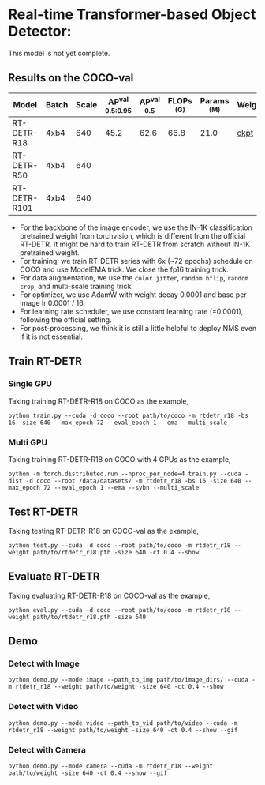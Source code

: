 # Real-time Transformer-based Object Detector:
This model is not yet complete.

## Results on the COCO-val
|     Model    | Batch | Scale | AP<sup>val<br>0.5:0.95 | AP<sup>val<br>0.5 | FLOPs<br><sup>(G) | Params<br><sup>(M) | Weight |
|--------------|-------|-------|------------------------|-------------------|-------------------|--------------------|--------|
| RT-DETR-R18  | 4xb4  |  640  |           45.2         |        62.6       |        66.8       |        21.0        | [ckpt](https://github.com/yjh0410/RT-ODLab/releases/download/detr_series_ckpt/rtdetr_r18_coco.pth) |
| RT-DETR-R50  | 4xb4  |  640  |                        |                   |                   |                    |  |
| RT-DETR-R101 | 4xb4  |  640  |                        |                   |                   |                    |  |

- For the backbone of the image encoder, we use the IN-1K classification pretrained weight from torchvision, which is different from the official
RT-DETR. It might be hard to train RT-DETR from scratch without IN-1K pretrained weight.
- For training, we train RT-DETR series with 6x (~72 epochs) schedule on COCO and use ModelEMA trick. We close the fp16 training trick.
- For data augmentation, we use the `color jitter`, `random hflip`, `random crop`, and multi-scale training trick.
- For optimizer, we use AdamW with weight decay 0.0001 and base per image lr 0.0001 / 16.
- For learning rate scheduler, we use constant learning rate (=0.0001), following the official setting.
- For post-processing, we think it is still a little helpful to deploy NMS even if it is not essential.

## Train RT-DETR
### Single GPU
Taking training RT-DETR-R18 on COCO as the example,
```Shell
python train.py --cuda -d coco --root path/to/coco -m rtdetr_r18 -bs 16 -size 640 --max_epoch 72 --eval_epoch 1 --ema --multi_scale 
```

### Multi GPU
Taking training RT-DETR-R18 on COCO with 4 GPUs as the example,
```Shell
python -m torch.distributed.run --nproc_per_node=4 train.py --cuda -dist -d coco --root /data/datasets/ -m rtdetr_r18 -bs 16 -size 640 --max_epoch 72 --eval_epoch 1 --ema --sybn --multi_scale 
```

## Test RT-DETR
Taking testing RT-DETR-R18 on COCO-val as the example,
```Shell
python test.py --cuda -d coco --root path/to/coco -m rtdetr_r18 --weight path/to/rtdetr_r18.pth -size 640 -ct 0.4 --show 
```

## Evaluate RT-DETR
Taking evaluating RT-DETR-R18 on COCO-val as the example,
```Shell
python eval.py --cuda -d coco --root path/to/coco -m rtdetr_r18 --weight path/to/rtdetr_r18.pth -size 640
```

## Demo
### Detect with Image
```Shell
python demo.py --mode image --path_to_img path/to/image_dirs/ --cuda -m rtdetr_r18 --weight path/to/weight -size 640 -ct 0.4 --show
```

### Detect with Video
```Shell
python demo.py --mode video --path_to_vid path/to/video --cuda -m rtdetr_r18 --weight path/to/weight -size 640 -ct 0.4 --show --gif
```

### Detect with Camera
```Shell
python demo.py --mode camera --cuda -m rtdetr_r18 --weight path/to/weight -size 640 -ct 0.4 --show --gif
```
